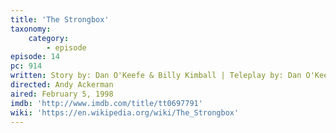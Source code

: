 ```yaml
---
title: 'The Strongbox'
taxonomy:
    category:
        - episode
episode: 14
pc: 914
written: Story by: Dan O'Keefe & Billy Kimball | Teleplay by: Dan O'Keefe
directed: Andy Ackerman
aired: February 5, 1998
imdb: 'http://www.imdb.com/title/tt0697791'
wiki: 'https://en.wikipedia.org/wiki/The_Strongbox'
---
```

